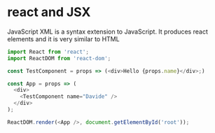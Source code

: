 # react and JSX

JavaScript XML is a syntax extension to JavaScript. It produces react elements and it is very similar to HTML

```javascript
import React from 'react';
import ReactDOM from 'react-dom';

const TestComponent = props => (<div>Hello {props.name}</div>;)

const App = props => (
  <div>
    <TestComponent name="Davide" />
  </div>
);

ReactDOM.render(<App />, document.getElementById('root'));
```
